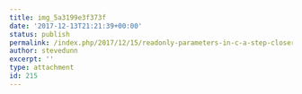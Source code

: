 ```yaml
---
title: img_5a3199e3f373f
date: '2017-12-13T21:21:39+00:00'
status: publish
permalink: /index.php/2017/12/15/readonly-parameters-in-c-a-step-closer-to-immutability/img_5a3199e3f373f
author: stevedunn
excerpt: ''
type: attachment
id: 215
---
```

<!DOCTYPE html PUBLIC "-//W3C//DTD HTML 4.0 Transitional//EN" "http://www.w3.org/TR/REC-html40/loose.dtd">
<?xml encoding="UTF-8">
